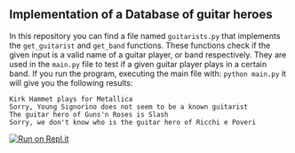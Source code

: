 ## Implementation of a Database of guitar heroes


In this repository you can find a file named ```guitarists.py``` that implements the ```get_guitarist``` and ```get_band``` functions. These functions check if the given input is a valid name of a guitar player, or band respectively. They are used in the ```main.py``` file to test if a given guitar player plays in a certain band. If you run the program, executing the main file with: ```python main.py``` it will  give you the following results:

```
Kirk Hammet plays for Metallica
Sorry, Young Signorino does not seem to be a known guitarist
The guitar hero of Guns'n Roses is Slash
Sorry, we don't know who is the guitar hero of Ricchi e Poveri
```

[![Run on Repl.it](https://repl.it/badge/github/sayna47/guitarists)](https://repl.it/github/sayna47/guitarists)